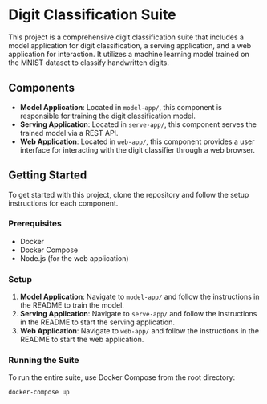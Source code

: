 # Digit Classification Suite

This project is a comprehensive digit classification suite that includes a model application for digit classification, a serving application, and a web application for interaction. It utilizes a machine learning model trained on the MNIST dataset to classify handwritten digits.

## Components

- **Model Application**: Located in `model-app/`, this component is responsible for training the digit classification model.
- **Serving Application**: Located in `serve-app/`, this component serves the trained model via a REST API.
- **Web Application**: Located in `web-app/`, this component provides a user interface for interacting with the digit classifier through a web browser.

## Getting Started

To get started with this project, clone the repository and follow the setup instructions for each component.

### Prerequisites

- Docker
- Docker Compose
- Node.js (for the web application)

### Setup

1. **Model Application**: Navigate to `model-app/` and follow the instructions in the README to train the model.
2. **Serving Application**: Navigate to `serve-app/` and follow the instructions in the README to start the serving application.
3. **Web Application**: Navigate to `web-app/` and follow the instructions in the README to start the web application.

### Running the Suite

To run the entire suite, use Docker Compose from the root directory:

```sh
docker-compose up